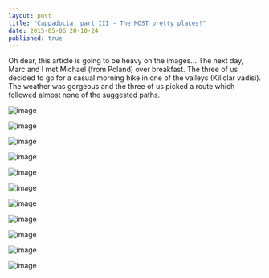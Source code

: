 ```yaml
---
layout: post
title: "Cappadocia, part III - The MOST pretty places!"
date: 2015-05-06 20-10-24
published: true
---
```


Oh dear, this article is going to be heavy on the images...
The next day, Marc and I met Michael (from Poland) over breakfast. The three of us decided to go for a casual morning hike in one of the valleys (Kiliclar vadisi). The weather was gorgeous and the three of us picked a route which followed almost none of the suggested paths.


![image](http://www.escapingsloth.com/pics/IMG_20150502_103945_scaled.jpg)

![image](http://www.escapingsloth.com/pics/IMG_20150502_104428_scaled.jpg)

![image](http://www.escapingsloth.com/pics/IMG_20150502_104710_scaled.jpg)


![image](http://www.escapingsloth.com/pics/IMG_20150502_104714_scaled.jpg)


![image](http://www.escapingsloth.com/pics/IMG_20150502_110803_scaled.jpg)


![image](http://www.escapingsloth.com/pics/IMG_20150502_114608_scaled.jpg)


![image](http://www.escapingsloth.com/pics/IMG_20150502_115659_scaled.jpg)

![image](http://www.escapingsloth.com/pics/IMG_20150502_122122_scaled.jpg)


![image](http://www.escapingsloth.com/pics/IMG_20150502_122739_scaled.jpg)

![image](http://www.escapingsloth.com/pics/IMG_20150502_123554_scaled.jpg)


![image](http://www.escapingsloth.com/pics/IMG_20150502_124612_scaled.jpg)















